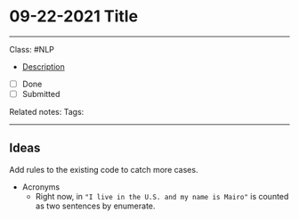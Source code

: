 # 09-22-2021 Title

---

Class: #NLP 
- [Description](https://moodle.colgate.edu/mod/page/view.php?id=530672&inpopup=1)
- [ ] Done
- [ ] Submitted

Related notes:
Tags:

--- 

## Ideas
Add rules to the existing code to catch more cases.

- Acronyms
	- Right now, in `"I live in the U.S. and my name is Mairo"` is counted as two sentences by enumerate. 
